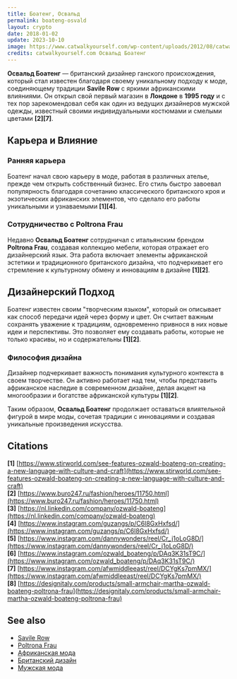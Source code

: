 ```yaml
---
title: Боатенг, Освальд
permalink: boateng-osvald
layout: crypto
date: 2018-01-02
update: 2023-10-10
image: https://www.catwalkyourself.com/wp-content/uploads/2012/08/catwalk_yourself.ozwaldboateng.jpeg
credits: catwalkyourself.com Освальд Боатенг
---
```


**Освальд Боатенг** — британский дизайнер ганского происхождения, который стал известен благодаря своему уникальному подходу к моде, соединяющему традиции **Savile Row** с яркими африканскими влияниями. Он открыл свой первый магазин в **Лондоне** в **1995 году** и с тех пор зарекомендовал себя как один из ведущих дизайнеров мужской одежды, известный своими индивидуальными костюмами и смелыми цветами **[2][7]**.

## Карьера и Влияние

### Ранняя карьера  
Боатенг начал свою карьеру в моде, работая в различных ателье, прежде чем открыть собственный бизнес. Его стиль быстро завоевал популярность благодаря сочетанию классического британского кроя и экзотических африканских элементов, что сделало его работы уникальными и узнаваемыми **[1][4]**.

### Сотрудничество с Poltrona Frau  
Недавно **Освальд Боатенг** сотрудничал с итальянским брендом **Poltrona Frau**, создавая коллекцию мебели, которая отражает его дизайнерский язык. Эта работа включает элементы африканской эстетики и традиционного британского дизайна, что подчеркивает его стремление к культурному обмену и инновациям в дизайне **[1][2]**.

## Дизайнерский Подход

Боатенг известен своим "творческим языком", который он описывает как способ передачи идей через форму и цвет. Он считает важным сохранять уважение к традициям, одновременно привнося в них новые идеи и перспективы. Это позволяет ему создавать работы, которые не только красивы, но и содержательны **[1][2]**.

### Философия дизайна  
Дизайнер подчеркивает важность понимания культурного контекста в своем творчестве. Он активно работает над тем, чтобы представить африканское наследие в современном дизайне, делая акцент на многообразии и богатстве африканской культуры **[1][2]**.

Таким образом, **Освальд Боатенг** продолжает оставаться влиятельной фигурой в мире моды, сочетая традиции с инновациями и создавая уникальные произведения искусства.

## Citations

**[1]** [https://www.stirworld.com/see-features-ozwald-boateng-on-creating-a-new-language-with-culture-and-craft](https://www.stirworld.com/see-features-ozwald-boateng-on-creating-a-new-language-with-culture-and-craft)  
**[2]** [https://www.buro247.ru/fashion/heroes/11750.html](https://www.buro247.ru/fashion/heroes/11750.html)  
**[3]** [https://nl.linkedin.com/company/ozwald-boateng](https://nl.linkedin.com/company/ozwald-boateng)  
**[4]** [https://www.instagram.com/guzangs/p/C6l8GxHxfsd/](https://www.instagram.com/guzangs/p/C6l8GxHxfsd/)  
**[5]** [https://www.instagram.com/dannywonders/reel/Cr_j1oLoG8D/](https://www.instagram.com/dannywonders/reel/Cr_j1oLoG8D/)  
**[6]** [https://www.instagram.com/ozwald_boateng/p/DAq3K31sT9C/](https://www.instagram.com/ozwald_boateng/p/DAq3K31sT9C/)  
**[7]** [https://www.instagram.com/afwmiddleeast/reel/DCYgKs7pmMX/](https://www.instagram.com/afwmiddleeast/reel/DCYgKs7pmMX/)  
**[8]** [https://designitaly.com/products/small-armchair-martha-ozwald-boateng-poltrona-frau](https://designitaly.com/products/small-armchair-martha-ozwald-boateng-poltrona-frau)  

## See also

- [Savile Row](savile-row)  
- [Poltrona Frau](poltrona-frau)  
- [Африканская мода](afrikanskaya-moda)  
- [Британский дизайн](britanskiy-dizayn)  
- [Мужская мода](muzhskaya-moda)  

<!-- Prompt:
- Не менять язык статьи, сохранять оригинальный язык.  
- Если тема оформлена как "Имя Фамилия", заголовок должен быть "Фамилия, Имя".  
- Изменить title: A Template на основной топик в статье.  
- Создать permalink: на основе title.  
- Проверь дату в переменной update: 2025-01-31 на текущую дату
- Изменить заголовок раздела "Citations" на ## Citations.  
- Оформить ссылки в разделе "Citations" в формате: **[1]** [URL](URL).  
- При ссылке на источник в тексте, использовать формат: **[x]**, **[x]**.  
- Убедиться, что номера цитат соответствуют записям в разделе "Citations".  
- Сделать номера цитат кликабельными по указанному выше формату.  
- Добавить список связанных тем в том же формате.  
- Если есть списки - конвертируй их в таблицы
- Выделяй даты, места, географические назавания, адреса, имена собственные **таким образом**
- Использовать шаблон - "[Название темы](ссылка-на-тему)" для каждого пункта.  
- Раздел ## See also должен включаться автоматически в конец статьи.  
- Результат в md коде
- Оставить этот Prompt после редактирования в конце кода.
-->
